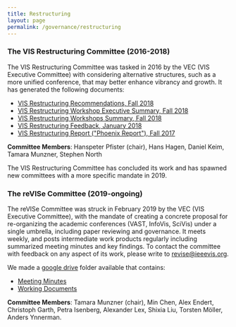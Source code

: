 ```yaml
---
title: Restructuring
layout: page
permalink: /governance/restructuring
---
```




### The VIS Restructuring Committee (2016-2018)

The VIS Restructuring Committee was tasked in 2016 by the VEC (VIS Executive Committee) with considering alternative structures, such as a more unified conference, that may better enhance vibrancy and growth. It has generated the following documents:

* [VIS Restructuring Recommendations, Fall 2018](http://ieeevis.org/governance/1810-Restructuring-Recommendations.pdf)
* [VIS Restructuring Workshop Executive Summary, Fall 2018](http://ieeevis.org/governance/1809-Restructuring-Workshops-Executive-Summary.pdf)
* [VIS Restructuring Workshops Summary, Fall 2018](http://ieeevis.org/governance/1810-Restructuring-Workshops-Summary.pdf)
* [VIS Restructuring Feedback, January 2018](http://ieeevis.org/governance/1801-Restructuring-Feedback.pdf)
* [VIS Restructuring Report ("Phoenix Report"), Fall 2017](http://ieeevis.org/governance/170925-Restructuring-Slides.pdf)

**Committee Members**: Hanspeter Pfister (chair), Hans Hagen, Daniel Keim, Tamara Munzner, Stephen
North 

The VIS Restructuring Committee has concluded its work and has spawned new committees with a more specific mandate in 2019. 

### The reVISe Committee (2019-ongoing)



The reVISe Committee was struck in February 2019 by the VEC (VIS Executive Committee), with the mandate of creating a concrete proposal for re-organizing the academic conferences (VAST, InfoVis, SciVis) under a single umbrella, including paper reviewing and governance. It meets weekly, and posts intermediate work products regularly including summarized meeting minutes and key findings. To contact the committee with feedback on any aspect of its work, please write to [revise@ieeevis.org](mailto:revise@ieeevis.org).

We made a [google drive](https://drive.google.com/drive/u/0/folders/1W8Cj0OdjOYxBJxxJzNcmYdNIFt9M0AAD) folder available that contains: 
- [Meeting Minutes](https://drive.google.com/drive/u/0/folders/1RgMh9o_OUsGRQHWMLm4CCSGBU3539WIM)
- [Working Documents](https://drive.google.com/drive/u/0/folders/1dqssldHbXLmAD9zeOqHCbfNTb8gjeHKS)

**Committee Members**: Tamara Munzner (chair), Min Chen, Alex Endert, Christoph Garth, Petra Isenberg, Alexander Lex, Shixia Liu, Torsten Möller, Anders Ynnerman.


